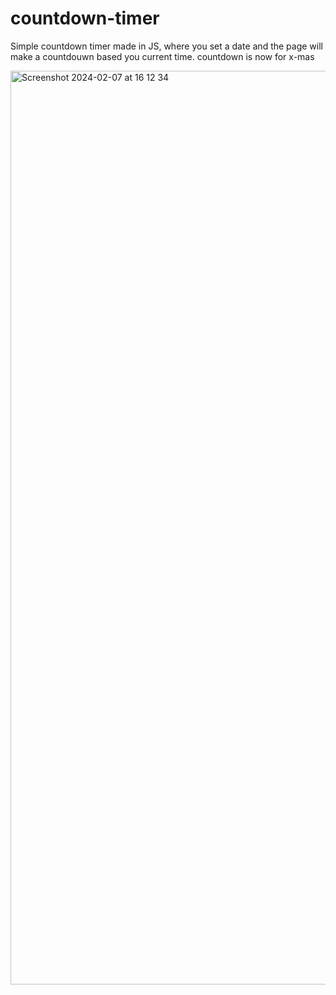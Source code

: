 # countdown-timer
Simple countdown timer made in JS, where you set a date and the page will make a countdouwn based you current time.
countdown is now for x-mas

﻿﻿<img width="1462" alt="Screenshot 2024-02-07 at 16 12 34" src="https://github.com/DanielSan-01/countdown-timer/assets/98233180/2246e61c-5413-4c90-a5e1-ba6656b44c28">
